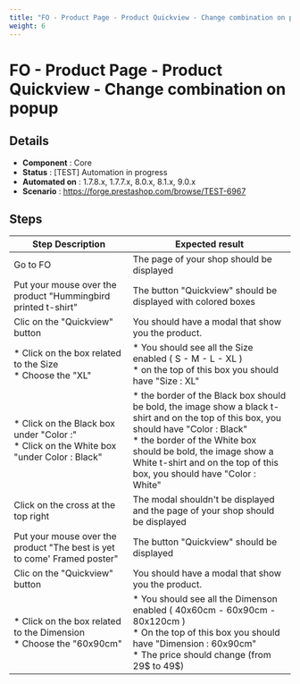 ```yaml
---
title: "FO - Product Page - Product Quickview - Change combination on popup"
weight: 6
---
```


# FO - Product Page - Product Quickview - Change combination on popup
## Details
* **Component** : Core
* **Status** : [TEST] Automation in progress
* **Automated on** : 1.7.8.x, 1.7.7.x, 8.0.x, 8.1.x, 9.0.x
* **Scenario** : https://forge.prestashop.com/browse/TEST-6967

## Steps
| Step Description | Expected result |
| ----- | ----- |
| Go to FO | The page of your shop should be displayed |
| Put your mouse over the product "Hummingbird printed t-shirt" | The button "Quickview" should be displayed with colored boxes |
| Clic on the "Quickview" button | You should have a modal that show you the product. |
| * Click on the box related to the Size<br> * Choose the "XL" | * You should see all the Size enabled ( S - M - L - XL )<br> * on the top of this box you should have "Size : XL" |
| * Click on the Black box under "Color :" <br> * Click on the White box "under Color : Black" | * the border of the Black box should be bold, the image show a black t-shirt and on the top of this box, you should have "Color : Black"<br> * the border of the White box should be bold, the image show a White t-shirt and on the top of this box, you should have "Color : White" |
| Click on the cross at the top right | The modal shouldn't be displayed and the page of your shop should be displayed |
| Put your mouse over the product "The best is yet to come' Framed poster" | The button "Quickview" should be displayed |
| Clic on the "Quickview" button | You should have a modal that show you the product. |
| * Click on the box related to the Dimension<br> * Choose the "60x90cm" | * You should see all the Dimenson enabled ( 40x60cm - 60x90cm - 80x120cm )<br> * On the top of this box you should have "Dimension : 60x90cm"<br> * The price should change (from 29$ to 49$) |
